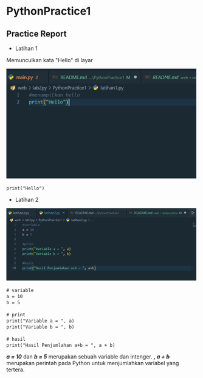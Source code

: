 # PythonPractice1

## Practice Report

* Latihan 1

<p> 
Memunculkan kata "Hello" di layar
</p>

<img src="image/sslat1.png" width="500">

    print("Hello")  

* Latihan 2

<img src="image/sslat2.png" width="500">

    # variable
    a = 10
    b = 5

    # print
    print("Variable a = ", a)
    print("Variable b = ", b)
    
    # hasil
    print("Hasil Penjumlahan a+b = ", a + b)

***a = 10*** dan ***b = 5*** merupakan sebuah variable dan intenger.
***, a + b*** merupakan perintah pada Python untuk menjumlahkan variabel yang tertera.